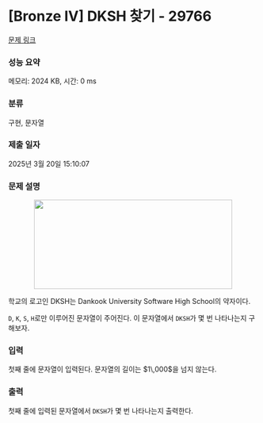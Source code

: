 # [Bronze IV] DKSH 찾기 - 29766 

[문제 링크](https://www.acmicpc.net/problem/29766) 

### 성능 요약

메모리: 2024 KB, 시간: 0 ms

### 분류

구현, 문자열

### 제출 일자

2025년 3월 20일 15:10:07

### 문제 설명

<p style="text-align: center;"><img alt="" longdesc="" src="" style="height: 180px; width: 400px;" title=""></p>

<p>학교의 로고인 DKSH는 Dankook University Software High School의 약자이다.</p>

<p><code>D</code>, <code>K</code>, <code>S</code>, <code>H</code>로만 이루어진 문자열이 주어진다. 이 문자열에서 <code>DKSH</code>가 몇 번 나타나는지 구해보자.</p>

### 입력 

 <p>첫째 줄에 문자열이 입력된다. 문자열의 길이는 $1\,000$을 넘지 않는다.</p>

### 출력 

 <p>첫째 줄에 입력된 문자열에서 <code>DKSH</code>가 몇 번 나타나는지 출력한다.</p>

